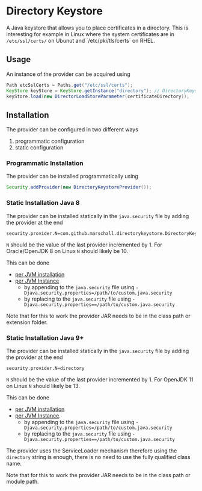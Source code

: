Directory Keystore
==================

A Java keystore that allows you to place certificates in a directory. This is interesting for example in Linux where the system certificates are in `/etc/ssl/certs/` on Ubunut and ´/etc/pki/tls/certs´ on RHEL.

## Usage

An instance of the provider can be acquired using

```java
Path etcSslCerts = Paths.get("/etc/ssl/certs");
KeyStore keyStore = KeyStore.getInstance("directory"); // DirectoryKeystoreProvider.TYPE
keyStore.load(new DirectorLoadStoreParameter(certificateDirectory));
```

## Installation

The provider can be configured in two different ways

1. programmatic configuration
1. static configuration

### Programmatic Installation

The provider can be installed programmatically using

```java
Security.addProvider(new DirectoryKeystoreProvider());
```

### Static Installation Java 8

The provider can be installed statically in the `java.security` file by adding the provider at the end

```
security.provider.N=com.github.marschall.directorykeystore.DirectoryKeystoreProvider
```

`N` should be the value of the last provider incremented by 1. For Oracle/OpenJDK 8 on Linux `N` should likely be 10.

This can be done
 * [per JVM installation](https://docs.oracle.com/javase/8/docs/technotes/guides/security/crypto/HowToImplAProvider.html#Configuring)
 * [per JVM Instance](https://docs.oracle.com/javase/8/docs/technotes/guides/security/crypto/HowToImplAProvider.html#AppA)
   * by appending to the `java.security` file using `-Djava.security.properties=/path/to/custom.java.security`
   * by replacing to the `java.security` file using `-Djava.security.properties==/path/to/custom.java.security`

Note that for this to work the provider JAR needs to be in the class path or extension folder.

### Static Installation Java 9+

The provider can be installed statically in the `java.security` file by adding the provider at the end

```
security.provider.N=directory
```

`N` should be the value of the last provider incremented by 1. For OpenJDK 11 on Linux `N` should likely be 13.

This can be done
 * [per JVM installation](https://docs.oracle.com/en/java/javase/11/security/howtoimplaprovider.html#GUID-831AA25F-F702-442D-A2E4-8DA6DEA16F33)
 * [per JVM Instance](https://docs.oracle.com/en/java/javase/11/security/java-authentication-and-authorization-service-jaas-reference-guide.html#GUID-106F4B32-B9A3-4B75-BDBF-29B252BB3F53).
   * by appending to the `java.security` file using `-Djava.security.properties=/path/to/custom.java.security`
   * by replacing to the `java.security` file using `-Djava.security.properties==/path/to/custom.java.security`
   
The provider uses the ServiceLoader mechanism therefore using the `directory` string is enough, there is no need to use the fully qualified class name.

Note that for this to work the provider JAR needs to be in the class path or module path.


